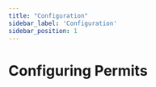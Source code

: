 ```yaml
---
title: "Configuration"
sidebar_label: 'Configuration'
sidebar_position: 1
---
```

# Configuring Permits